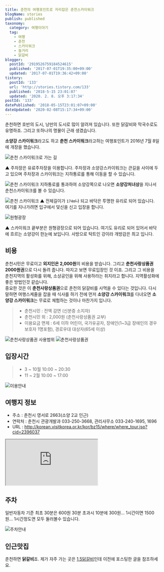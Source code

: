 ```yaml
---
title: 춘천의 여행포인트로 자리잡은 춘천스카이워크
blogName: stories
publish: published
taxonomy:
  category: 여행이야기
  tag:
    - 여행
    - 춘천
    - 스카이워크
    - 놀거리
    - 닭갈비
blogger:
  postId: '2919526759184524615'
  published: '2017-07-01T19:35:00+09:00'
  updated: '2017-07-01T19:36:42+09:00'
tistory:
  postId: '133'
  url: 'http://stories.tistory.com/133'
  published: '2018-5-15 23:01:07'
  updated: '2020. 2. 8. 오후 3:17:34'
postId: '133'
datePublished: '2018-05-15T23:01:07+09:00'
dateUpdated: '2020-02-08T15:17:34+09:00'
---
```


춘천하면 호반의 도시, 낭만의 도시로 많이 알려져 있습니다. 또한 닭갈비와 막국수로도 유명하죠.
그리고 또하나의 명물이 근래 생겼습니다.

**소양강 스카이워크**라고도 하고 **춘천 스카이워크**라고하는 여행포인트가 2016년 7월 8일에 개장을 했습니다.

![춘천 스카이워크로 가는 길](images/20170225_122612-02.jpeg)

▲ 주차장은 유료주차장을 이용합니다. 주차장과 소양강스카이워크는 큰길을 사이에 두고 있으며 주차장과 스카이워크는 지하통로를 통해 이동을 할 수 있습니다.

![춘천 스카이워크](images/20170225_123030-01.jpeg)
지하통로를 통과하여 소양강쪽으로 나오면 **소양강처녀상**을 지나서 춘천스카이워크를 볼 수 있습니다.

![춘천 스카이워크](images/20170225_123510-01.jpeg)
▲ 전체길이가 `174m`나 되고 바닥은 투명한 유리로 되어 있습니다. 여기를 지나가려면 입구에서 덫신을 신고 입장을 합니다.

![원형광장](images/20170225_124842-01.jpeg)

▲ 스카이워크 끝부분은 원형광장으로 되어 있습니다. 여기도 유리로 되어 있어서 바닥에 흐르는 소양강이 한눈에 보입니다. 사방으로 탁트인 강이라 개방감은 최고 입니다.

## 비용

춘천시민은 무료이고 **외지인은 2,000원**의 비용을 받습니다. 그리고 **춘천사랑상품권 2000원권**으로 다시 돌려 줍니다. 따지고 보면 무료입장인 것 이죠. 그리고 그 비용을 춘천지역의 활성화를 위해, 소상공인을 위해 사용하라는 취지라고 합니다. 지역활성화에 좋은 방법인것 같습니다.  
중요한 것은 이 **춘천사랑상품권**으로 춘천의 닭갈비를 사먹을 수 있다는 것입니다. 다시말하면 여행스케줄을 잡을 때 식사를 하기 전에 먼저 **소양강 스카이워크**를 다녀오면 **소양강 스카이워크**는 무료로 체험하는 것이나 마찬가지 입니다.

> - 춘천시민 : 전액 감면 (신분증 소지자)
> - 춘천시민 외 : 2,000원 (춘천사랑상품권 교부)
> - 이용요금 면제 : 6세 이하 어린이, 국가유공자, 장애인(1~3급 장애인의 경우 보호자 1명포함), 경로우대 대상자(65세 이상)

![춘천사랑상품권 사용범위](images/20170225_125800-01.jpeg)
![춘천사랑상품권](images/20170225_135410-01.jpeg)

## 입장시간

> - 3 ~ 10월 10:00 ~ 20:30
> - 11 ~ 2월 10:00 ~ 17:00

![이용안내](images/20170225_123055-01.jpeg)

## 여행지 정보

- 주소 : 춘천시 영서로 2663(소양 2교 인근)
- 연락처 : 춘천시 관광개발과 033-250-3668, 관리사무소 033-240-1695, 1696
- URL : http://korean.visitkorea.or.kr/kor/bz15/where/where_tour.jsp?cid=2396037

<div class='embed-responsive embed-responsive-16by9'>
    <iframe src='https://www.google.com/maps/embed?pb=!1m18!1m12!1m3!1d3148.587078671762!2d127.72122401485963!3d37.89333827973804!2m3!1f0!2f0!3f0!3m2!1i1024!2i768!4f13.1!3m3!1m2!1s0x3562e609e6b18db9%3A0xecd7cf3bf41a1924!2z7IaM7JaR6rCV7Iqk7Lm07J207JuM7YGs!5e0!3m2!1sko!2skr!4v1498903102342' class='embed-responsive-item' allowfullscreen></iframe>
</div>

## 주차

일반자동차 기준 최초 30분은 600원 30분 초과시 10분에 300원... 1시간이면 1500원... 1시간정도면 모두 둘러볼수 있습니다.

![주차안내](images/20170225_122343-02.jpeg)

## 인근맛집

춘천하면 **닭갈비**죠. 제가 자주 가는 곳은 [1.5닭갈비](https://junistory.blogspot.kr/2017/06/15.html)인데 이전에 포스팅한 글을 참조하세요.
